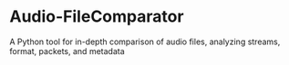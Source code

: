 # Audio-FileComparator
A Python tool for in-depth comparison of audio files, analyzing streams, format, packets, and metadata
